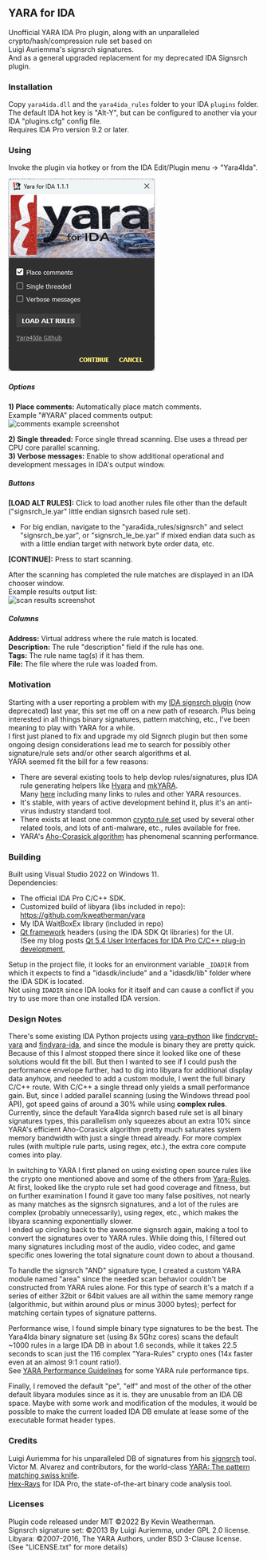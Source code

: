 ## YARA for IDA

Unofficial YARA IDA Pro plugin, along with an unparalleled crypto/hash/compression rule set based on  
Luigi Auriemma's signsrch signatures.  
And as a general upgraded replacement for my deprecated IDA Signsrch plugin. 


### Installation

Copy `yara4ida.dll` and the `yara4ida_rules` folder to your IDA `plugins` folder.   
The default IDA hot key is "Alt-Y", but can be configured to another via your IDA "plugins.cfg" config file.  
Requires IDA Pro version 9.2 or later.  

### Using
Invoke the plugin via hotkey or from the IDA Edit/Plugin menu -> "Yara4Ida".  

![dialog screenshot](/images/dialog_screnshot.png)

##### Options

**1) Place comments:** Automatically place match comments.  
Example "#YARA" placed comments output:      
![comments example screenshot](/images/comments_screnshot.png)    

**2) Single threaded:** Force single thread scanning. Else uses a thread per CPU core parallel scanning.  
**3) Verbose messages:** Enable to show additional operational and development messages in IDA's output window.    

##### Buttons
**[LOAD ALT RULES]:** Click to load another rules file other than the default ("signsrch_le.yar" little endian signsrch based rule set).  
* For big endian, navigate to the "yara4ida_rules/signsrch" and select "signsrch_be.yar", or "signsrch_le_be.yar" if mixed endian data such as with a little endian target with network byte order data, etc.

**[CONTINUE]:** Press to start scanning.   

After the scanning has completed the rule matches are displayed in an IDA chooser window.    
Example results output list:  
![scan results screenshot](/images/results_screenshot.png)  

##### Columns
**Address:** Virtual address where the rule match is located.  
**Description:** The rule "description" field if the rule has one.  
**Tags:** The rule name tag(s) if it has them.  
**File:** The file where the rule was loaded from.    


### Motivation
Starting with a user reporting a problem with my [IDA signsrch plugin](https://sourceforge.net/projects/idasignsrch/) (now deprecated) last year, this set me off on a new path of research. Plus being interested in all things binary signatures, pattern matching, etc., I've been meaning to play with YARA for a while.  
I first just planed to fix and upgrade my old Signrch plugin but then some ongoing design considerations lead me to search for possibly other signature/rule sets and/or other search algorithms et al.  
YARA seemed fit the bill for a few reasons:
* There are several existing tools to help devlop rules/signatures, plus IDA rule generating helpers like [Hyara](https://github.com/hyuunnn/Hyara) and [mkYARA](https://blog.fox-it.com/2019/03/28/mkyara-writing-yara-rules-for-the-lazy-analyst/).  
  Many [here](https://github.com/InQuest/awesome-yara) including many links to rules and other YARA resources.
* It's stable, with years of active development behind it, plus it's an anti-virus industry standard tool.
* There exists at least one common [crypto rule set](https://github.com/Yara-Rules/rules/tree/master/crypto) used by several other related tools, and lots of anti-malware, etc., rules available for free.  
* YARA's [Aho-Corasick algorithm](https://www.geeksforgeeks.org/aho-corasick-algorithm-pattern-searching/) has phenomenal scanning performance.

### Building

Built using Visual Studio 2022 on Windows 11.  
Dependencies:

* The official IDA Pro C/C++ SDK.
* Customized build of libyara (libs included in repo): https://github.com/kweatherman/yara
* My IDA WaitBoxEx library (included in repo)
* [Qt framework](https://www.qt.io/) headers (using the IDA SDK Qt libraries) for the UI.  
   (See my blog posts [Qt 5.4 User Interfaces for IDA Pro C/C++ plug-in development](http://www.macromonkey.com/qt-5-4-user-interfaces-for-ida-pro-cc-plug-in-development/),  

Setup in the project file, it looks for an environment variable `_IDADIR` from which it expects to find a "idasdk/include" and a "idasdk/lib" folder where the IDA SDK is located.  
Not using `IDADIR` since IDA looks for it itself and can cause a conflict if you try to use more than one installed IDA version.

### Design Notes 
There's some existing IDA Python projects using [yara-python](https://github.com/VirusTotal/yara-python) like [findcrypt-yara](https://github.com/polymorf/findcrypt-yara) and [findyara-ida](https://github.com/OALabs/findyara-ida), and since the module is binary they are pretty quick. Because of this I almost stopped there since it looked like one of these solutions would fit the bill. But then I wanted to see if I could push the performance envelope further, had to dig into libyara for additional display data anyhow, and needed to add a custom module, I went the full binary C/C++ route.
With C/C++ a single thread only yields a small performance gain. But, since I added parallel scanning (using the Windows thread pool API), got speed gains of around a 30%  while using **complex rules**. Currently, since the default Yara4Ida signrch based rule set is all binary signatures types, this parallelism only squeezes about an extra 10% since YARA's efficient Aho-Corasick algorithm pretty much saturates system memory bandwidth with just a single thread already. For more complex rules (with multiple rule parts, using regex, etc.), the extra core compute comes into play.

In switching to YARA I first planed on using existing open source rules like the crypto one mentioned above and some of the others from [Yara-Rules](https://github.com/Yara-Rules).  
At first, looked like the crypto rule set had good coverage and fitness, but on further examination I found it gave too many false positives, not nearly as many matches as the signsrch signatures, and a lot of the rules are complex (probably unnecessarily), using regex, etc., which makes the libyara scanning exponentially slower.    
I ended up circling back to the awesome signsrch again, making a tool to convert the signatures over to YARA rules. While doing this, I filtered out many signatures including most of the audio, video codec, and game specific ones lowering the total signature count down to about a thousand.

To handle the signsrch "AND" signature type, I created a custom YARA module named "area" since the needed scan behavior couldn't be constructed from YARA rules alone. For this type of search it's a match if a series of either 32bit or 64bit values are all within the same memory range (algorithmic, but within around plus or minus 3000 bytes); perfect for matching certain types of signature patterns.

Performance wise, I found simple binary type signatures to be the best. The Yara4Ida binary signature set (using 8x 5Ghz cores) scans the default ~1000 rules in a large IDA DB in about 1.6 seconds, while it takes 22.5 seconds to scan just the 116 complex "Yara-Rules" crypto ones (14x faster even at an almost 9:1 count ratio!).  
See [YARA Performance Guidelines](https://github.com/Neo23x0/YARA-Performance-Guidelines/) for some YARA rule performance tips.

Finally, I removed the default "pe", "elf" and most of the other of the other default libyara modules since as it is. they are unusable from an IDA DB space. Maybe with some work and modification of the modules, it would be possible to make the current loaded IDA DB emulate at lease some of the executable format header types.

### Credits

Luigi Auriemma for his unparalleled DB of signatures from his [signsrch](http://aluigi.altervista.org/mytoolz.htm#signsrch) tool.  
Victor M. Alvarez and contributors, for the world-class [YARA: The pattern matching swiss knife](https://github.com/VirusTotal/yara).  
[Hex-Rays](https://hex-rays.com/) for IDA Pro, the state-of-the-art binary code analysis tool.  


### Licenses

Plugin code released under MIT ©2022 By Kevin Weatherman.  
Signsrch signature set: ©2013 By Luigi Auriemma, under GPL 2.0 license.  
Libyara: ©2007-2016, The YARA Authors, under BSD 3-Clause license.  
(See "LICENSE.txt" for more details)